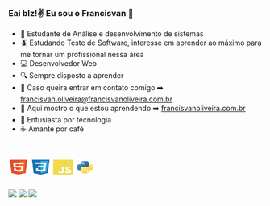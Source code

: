 ### Eai blz!✌️ Eu sou o Francisvan 👋


- 🌱 Estudante de Análise e desenvolvimento de sistemas
- 🪲 Estudando Teste de Software, interesse em aprender ao máximo para me tornar um profissional nessa área
- 💻 Desenvolvedor Web
- 🔍 Sempre disposto a aprender
- 📧 Caso queira entrar em contato comigo ➡️ francisvan.oliveira@francisvanoliveira.com.br
- 📜 Aqui mostro o que estou aprendendo ➡️ <a href="https://francisvanoliveira.com.br/" target="_blank">francisvanoliveira.com.br</a>
- 🤩 Entusiasta por tecnologia
- ☕ Amante por café
  
 ##
  
 <div style="display: inline_block"><br>
  <img align="center" alt="" height="30" width="40" src="https://raw.githubusercontent.com/devicons/devicon/master/icons/html5/html5-original.svg">
  <img align="center" alt="" height="30" width="40" src="https://raw.githubusercontent.com/devicons/devicon/master/icons/css3/css3-original.svg">
  <img align="center" alt="" height="30" width="40" src="https://raw.githubusercontent.com/devicons/devicon/master/icons/javascript/javascript-plain.svg">
  <img align="center" alt="" height="30" width="40" src="https://raw.githubusercontent.com/devicons/devicon/master/icons/python/python-original.svg">
</div>
  
 ##
  
<div> 
  <a href="https://instagram.com/francisvan_oliveira" target="_blank"><img src="https://img.shields.io/badge/-Instagram-%23E4405F?style=for-the-badge&logo=instagram&logoColor=white" target="_blank"></a>
  <a href = "mailto:francisvan.oliveira@francisvanoliveira.com"><img src="https://img.shields.io/badge/-Gmail-%23333?style=for-the-badge&logo=gmail&logoColor=white" target="_blank"></a>
  <a href="https://www.linkedin.com/in/francisvan-pessoa-547bab9a/" target="_blank"><img src="https://img.shields.io/badge/-LinkedIn-%230077B5?style=for-the-badge&logo=linkedin&logoColor=white" target="_blank"></a> 
</div>

